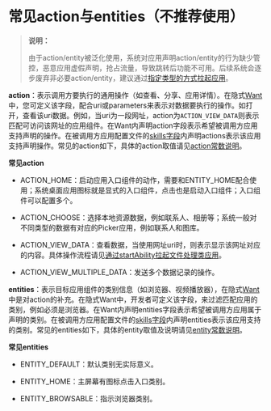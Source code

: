 # 常见action与entities（不推荐使用）

> **说明：**
>
> 由于action/entity被泛化使用，系统对应用声明action/entity的行为缺少管控，恶意应用虚假声明，抢占流量，导致跳转后功能不可用。后续系统会逐步废弃非必要action/entity，建议通过[指定类型的方式拉起应用](./start-intent-panel.md)。

**action**：表示调用方要执行的通用操作（如查看、分享、应用详情）。在隐式[Want](../reference/apis-ability-kit/js-apis-app-ability-want.md)中，您可定义该字段，配合uri或parameters来表示对数据要执行的操作。如打开，查看该uri数据。例如，当uri为一段网址，action为`ACTION_VIEW_DATA`则表示匹配可访问该网址的应用组件。在Want内声明action字段表示希望被调用方应用支持声明的操作。在被调用方应用配置文件的[skills字段](../quick-start/module-configuration-file.md#skills标签)内声明actions表示该应用支持声明操作。常见的action如下，具体的action取值请见[action常数说明](../reference/apis-ability-kit/js-apis-ability-wantConstant.md#action)。

**常见action**


- ACTION_HOME：启动应用入口组件的动作，需要和ENTITY_HOME配合使用；系统桌面应用图标就是显式的入口组件，点击也是启动入口组件；入口组件可以配置多个。

- ACTION_CHOOSE：选择本地资源数据，例如联系人、相册等；系统一般对不同类型的数据有对应的Picker应用，例如联系人和图库。

- ACTION_VIEW_DATA：查看数据，当使用网址uri时，则表示显示该网址对应的内容。具体操作流程请见[通过startAbility拉起文件处理类应用](./file-processing-apps-startup.md)。

- ACTION_VIEW_MULTIPLE_DATA：发送多个数据记录的操作。

**entities**：表示目标应用组件的类别信息（如浏览器、视频播放器），在隐式[Want](../reference/apis-ability-kit/js-apis-app-ability-want.md)中是对action的补充。在隐式Want中，开发者可定义该字段，来过滤匹配应用的类别，例如必须是浏览器。在Want内声明entities字段表示希望被调用方应用属于声明的类别。在被调用方应用配置文件的[skills字段](../quick-start/module-configuration-file.md#skills标签)内声明entities表示该应用支持的类别。常见的entities如下，具体的entity取值及说明请见[entity常数说明](../reference/apis-ability-kit/js-apis-ability-wantConstant.md#entity)。

**常见entities**


- ENTITY_DEFAULT：默认类别无实际意义。

- ENTITY_HOME：主屏幕有图标点击入口类别。

- ENTITY_BROWSABLE：指示浏览器类别。